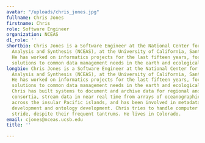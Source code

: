 ```yaml
---
avatar: "/uploads/chris_jones.jpg"
fullname: Chris Jones
firstname: Chris
role: Software Engineer
organization: NCEAS
d1_role: ''
shortbio: Chris Jones is a Software Engineer at the National Center for Ecological
  Analysis and Synthesis (NCEAS), at the University of California, Santa Barbara.
  He has worked on informatics projects for the last fifteen years, focusing on generic
  solutions to common data management needs in the earth and ecological sciences.
longbio: Chris Jones is a Software Engineer at the National Center for Ecological
  Analysis and Synthesis (NCEAS), at the University of California, Santa Barbara.
  He has worked on informatics projects for the last fifteen years, focusing on generic
  solutions to common data management needs in the earth and ecological sciences.
  Chris has built systems to document and archive data for regional and international
  consortia, stream data in near real time from arrays of oceanographic sensors deployed
  across the insular Pacific islands, and has been involved in metadata standards
  development and ontology development. Chris tries to handle computer systems in
  stride, despite their frequent tantrums. He lives in Colorado.
email: cjones@nceas.ucsb.edu
title: ''

---
```


